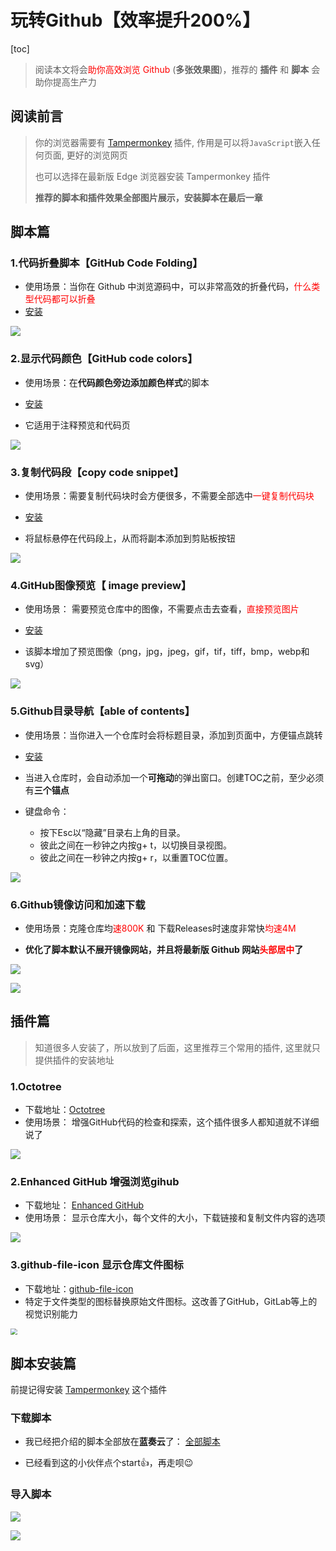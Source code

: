 # 玩转Github【效率提升200%】

[toc]

> 阅读本文将会<font color='red'>助你高效浏览 Github </font>(**多张效果图**)，推荐的 **插件** 和 **脚本**  会助你提高生产力 

## 阅读前言

> 你的浏览器需要有 [Tampermonkey](https://chrome.google.com/webstore/detail/tampermonkey/dhdgffkkebhmkfjojejmpbldmpobfkfo?utm_source=chrome-ntp-icon) 插件, 作用是可以将`JavaScript`嵌入任何页面, 更好的浏览网页
>
> 也可以选择在最新版 Edge 浏览器安装 Tampermonkey 插件
>
> **推荐的脚本和插件效果全部图片展示，安装脚本在最后一章**



## 脚本篇 

### 1.代码折叠脚本【GitHub Code Folding】

- 使用场景：当你在 Github 中浏览源码中，可以非常高效的折叠代码，<font color='red'>什么类型代码都可以折叠</font>
- [安装](https://raw.githubusercontent.com/Mottie/GitHub-userscripts/master/github-code-folding.user.js)

![](img/1.gif)





### 2.显示代码颜色【GitHub code colors】

- 使用场景：在**代码颜色旁边添加颜色样式**的脚本
- [安装](https://raw.githubusercontent.com/Mottie/GitHub-userscripts/master/github-code-colors.user.js)

- 它适用于注释预览和代码页

![](img/2.gif)



### 3.复制代码段【copy code snippet】

- 使用场景：需要复制代码块时会方便很多，不需要全部选中<font color='red'>一键复制代码块</font> 

- [安装](https://raw.githubusercontent.com/Mottie/GitHub-userscripts/master/github-copy-code-snippet.user.js)
- 将鼠标悬停在代码段上，从而将副本添加到剪贴板按钮

![](img/3.gif)



### 4.GitHub图像预览【 image preview】

- 使用场景： 需要预览仓库中的图像，不需要点击去查看，<font color='red'>直接预览图片</font>

- [安装](https://raw.githubusercontent.com/Mottie/GitHub-userscripts/master/github-image-preview.user.js)
- 该脚本增加了预览图像（png，jpg，jpeg，gif，tif，tiff，bmp，webp和svg）

![](img/4.gif)





### 5.Github目录导航【able of contents】

- 使用场景：当你进入一个仓库时会将标题目录，添加到页面中，方便锚点跳转
- [安装](https://raw.githubusercontent.com/Mottie/GitHub-userscripts/master/github-toc.user.js)

- 当进入仓库时，会自动添加一个**可拖动**的弹出窗口。创建TOC之前，至少必须有**三个锚点**

- 键盘命令：
  - 按下Esc以“隐藏”目录右上角的目录。
  - 彼此之间在一秒钟之内按g+ t，以切换目录视图。
  - 彼此之间在一秒钟之内按g+ r，以重置TOC位置。

![](img/5.gif)



### 6.Github镜像访问和加速下载

- 使用场景：克隆仓库均<font color='red'>速800K</font> 和 下载Releases时速度非常快<font color='red'>均速4M</font> 

- **优化了脚本默认不展开镜像网站，并且将最新版 Github 网站<font color='red'>头部居中</font>了**

![](img/6.gif)

![](img/6.1.gif)





## 插件篇

> 知道很多人安装了，所以放到了后面，这里推荐三个常用的插件, 这里就只提供插件的安装地址

### 1.Octotree

- 下载地址：[Octotree](https://chrome.google.com/webstore/detail/octotree/bkhaagjahfmjljalopjnoealnfndnagc?utm_source=chrome-ntp-icon)
- 使用场景： 增强GitHub代码的检查和探索，这个插件很多人都知道就不详细说了

![](img/7.gif)



### 2.Enhanced GitHub 增强浏览gihub

- 下载地址： [Enhanced GitHub](https://chrome.google.com/webstore/detail/enhanced-github/anlikcnbgdeidpacdbdljnabclhahhmd?utm_source=chrome-ntp-icon)
- 使用场景： 显示仓库大小，每个文件的大小，下载链接和复制文件内容的选项

![](img/8.png)



### 3.github-file-icon 显示仓库文件图标

- 下载地址：[github-file-icon](https://chrome.google.com/webstore/detail/file-icon-for-github-and/ficfmibkjjnpogdcfhfokmihanoldbfe?utm_source=chrome-ntp-icon)
- 特定于文件类型的图标替换原始文件图标。这改善了GitHub，GitLab等上的视觉识别能力

<img src="img/8.png" style="zoom:67%;" />





## 脚本安装篇

前提记得安装 [Tampermonkey](https://chrome.google.com/webstore/detail/tampermonkey/dhdgffkkebhmkfjojejmpbldmpobfkfo?utm_source=chrome-ntp-icon)  这个插件

### 下载脚本

- 我已经把介绍的脚本全部放在**蓝奏云**了： [全部脚本](https://wwa.lanzous.com/iWjJseojp8f)

- 已经看到这的小伙伴点个start👍，再走呗😉



### 导入脚本

![](img/11.png)

![](img/12.png)

